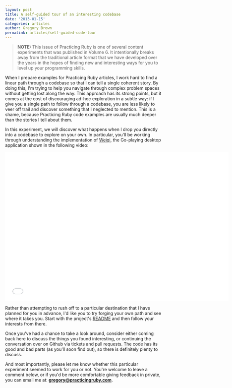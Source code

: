 ```yaml
---
layout: post
title: A self-guided tour of an interesting codebase
date: '2013-01-15'
categories: articles
author: Gregory Brown
permalink: articles/self-guided-code-tour
---
```


> **NOTE:** This issue of Practicing Ruby is one of several content experiments that was published in Volume 6. It intentionally breaks away from the traditional article format that we have developed over the years in the hopes of finding new and interesting ways for you to level up your programming skills.

When I prepare examples for Practicing Ruby articles, I work hard to find a linear path through a codebase so that I can tell a single coherent story. By doing this, I'm trying to help you navigate through complex problem spaces without getting lost along the way. This approach has its strong points, but it comes at the cost of discouraging ad-hoc exploration in a subtle way: if I give you a single path to follow through a codebase, you are less likely to veer off trail and discover something that I neglected to mention. This is a shame, because Practicing Ruby code examples are usually much deeper than the stories I tell about them.

In this experiment, we will discover what happens when I drop you directly into a codebase to explore on your own. In particular, you'll be working through understanding the implementation of [Weiqi](https://github.com/elm-city-craftworks/weiqi), the Go-playing desktop application shown in the following video:


<div align="center">
<iframe width="720" height="480"
src="//www.youtube.com/embed/5RZVfK1GdA8?rel=0" frameborder="0" allowfullscreen></iframe>
</div>


Rather than attempting to rush off to a particular destination that I have planned for you in advance, I'd like you to try forging your own path and see where it takes you. Start with the project's [README](https://github.com/elm-city-craftworks/weiqi/blob/master/README.md) and then follow your interests from there.

Once you've had a chance to take a look around, consider either coming back here to discuss the things you found interesting, or continuing the conversation over on Github via tickets and pull requests. The code has its good and bad parts (as you'll soon find out), so there is definitely plenty to discuss.

And most importantly, please let me know whether this particular experiment seemed to work for you or not. You're welcome to leave a comment below, or if you'd be more comfortable giving feedback in private, you can email me at: **gregory@practicingruby.com**.